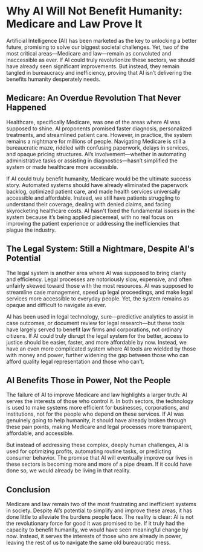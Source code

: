 # Why AI Will Not Benefit Humanity: Medicare and Law Prove It

Artificial Intelligence (AI) has been marketed as the key to unlocking a better future, promising to solve our biggest societal challenges. Yet, two of the most critical areas—Medicare and law—remain as convoluted and inaccessible as ever. If AI could truly revolutionize these sectors, we should have already seen significant improvements. But instead, they remain tangled in bureaucracy and inefficiency, proving that AI isn’t delivering the benefits humanity desperately needs.

## Medicare: An Overdue Revolution That Never Happened

Healthcare, specifically Medicare, was one of the areas where AI was supposed to shine. AI proponents promised faster diagnosis, personalized treatments, and streamlined patient care. However, in practice, the system remains a nightmare for millions of people. Navigating Medicare is still a bureaucratic maze, riddled with confusing paperwork, delays in services, and opaque pricing structures. AI’s involvement—whether in automating administrative tasks or assisting in diagnostics—hasn’t simplified the system or made healthcare more accessible.

If AI could truly benefit humanity, Medicare would be the ultimate success story. Automated systems should have already eliminated the paperwork backlog, optimized patient care, and made health services universally accessible and affordable. Instead, we still have patients struggling to understand their coverage, dealing with denied claims, and facing skyrocketing healthcare costs. AI hasn't fixed the fundamental issues in the system because it’s being applied piecemeal, with no real focus on improving the patient experience or addressing the inefficiencies that plague the industry.

## The Legal System: Still a Nightmare, Despite AI's Potential

The legal system is another area where AI was supposed to bring clarity and efficiency. Legal processes are notoriously slow, expensive, and often unfairly skewed toward those with the most resources. AI was supposed to streamline case management, speed up legal proceedings, and make legal services more accessible to everyday people. Yet, the system remains as opaque and difficult to navigate as ever.

AI has been used in legal technology, sure—predictive analytics to assist in case outcomes, or document review for legal research—but these tools have largely served to benefit law firms and corporations, not ordinary citizens. If AI could truly disrupt the legal system for the better, access to justice should be easier, faster, and more affordable by now. Instead, we have an even more complicated system where AI tools are wielded by those with money and power, further widening the gap between those who can afford quality legal representation and those who can't.

## AI Benefits Those in Power, Not the People

The failure of AI to improve Medicare and law highlights a larger truth: AI serves the interests of those who control it. In both sectors, the technology is used to make systems more efficient for businesses, corporations, and institutions, not for the people who depend on these services. If AI was genuinely going to help humanity, it should have already broken through these pain points, making Medicare and legal processes more transparent, affordable, and accessible.

But instead of addressing these complex, deeply human challenges, AI is used for optimizing profits, automating routine tasks, or predicting consumer behavior. The promise that AI will eventually improve our lives in these sectors is becoming more and more of a pipe dream. If it could have done so, we would already be living in that reality.

## Conclusion

Medicare and law remain two of the most frustrating and inefficient systems in society. Despite AI’s potential to simplify and improve these areas, it has done little to alleviate the burdens people face. The reality is clear: AI is not the revolutionary force for good it was promised to be. If it truly had the capacity to benefit humanity, we would have seen meaningful change by now. Instead, it serves the interests of those who are already in power, leaving the rest of us to navigate the same old bureaucratic mess.
